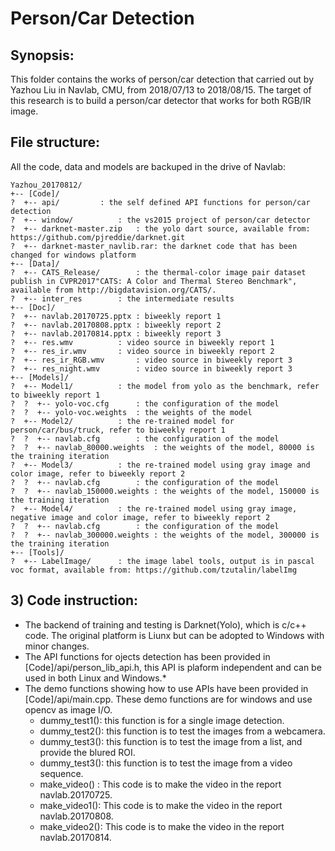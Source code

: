 # Person/Car Detection

## Synopsis:
This folder contains the works of person/car detection that carried out by Yazhou Liu in Navlab, CMU, from 2018/07/13 to 2018/08/15. The target of this research is to build a person/car detector that works for both RGB/IR image.  

 
## File structure: 
All the code, data and models are backuped in the drive of Navlab:
```
Yazhou_20170812/  
+-- [Code]/
?  +-- api/			: the self defined API functions for person/car detection  
?  +-- window/			: the vs2015 project of person/car detector  
?  +-- darknet-master.zip	: the yolo dart source, available from: https://github.com/pjreddie/darknet.git  
?  +-- darknet-master_navlib.rar: the darknet code that has been changed for windows platform  
+-- [Data]/  
?  +-- CATS_Release/		: the thermal-color image pair dataset publish in CVPR2017"CATS: A Color and Thermal Stereo Benchmark", available from http://bigdatavision.org/CATS/.
?  +-- inter_res		: the intermediate results  
+-- [Doc]/  
?  +-- navlab.20170725.pptx	: biweekly report 1  
?  +-- navlab.20170808.pptx	: biweekly report 2  
?  +-- navlab.20170814.pptx	: biweekly report 3  
?  +-- res.wmv			: video source in biweekly report 1  
?  +-- res_ir.wmv		: video source in biweekly report 2  
?  +-- res_ir_RGB.wmv		: video source in biweekly report 3  
?  +-- res_night.wmv		: video source in biweekly report 3  
+-- [Models]/  
?  +-- Model1/			: the model from yolo as the benchmark, refer to biweekly report 1  
?  ?  +-- yolo-voc.cfg		: the configuration of the model  
?  ?  +-- yolo-voc.weights	: the weights of the model  
?  +-- Model2/			: the re-trained model for person/car/bus/truck, refer to biweekly report 1  
?  ?  +-- navlab.cfg		: the configuration of the model  
?  ?  +-- navlab_80000.weights	: the weights of the model, 80000 is the training iteration  
?  +-- Model3/			: the re-trained model using gray image and color image, refer to biweekly report 2  
?  ?  +-- navlab.cfg		: the configuration of the model  
?  ?  +-- navlab_150000.weights	: the weights of the model, 150000 is the training iteration  
?  +-- Model4/			: the re-trained model using gray image, negative image and color image, refer to biweekly report 2  
?  ?  +-- navlab.cfg		: the configuration of the model  
?  ?  +-- navlab_300000.weights	: the weights of the model, 300000 is the training iteration  
+-- [Tools]/  
?  +-- LabelImage/		: the image label tools, output is in pascal voc format, available from: https://github.com/tzutalin/labelImg  
```


## 3) Code instruction:

* The backend of training and testing is Darknet(Yolo), which is c/c++ code. The original platform is Liunx but can be adopted to Windows with minor changes.
* The API functions for ojects detection has been provided in [Code]/api/person_lib_api.h, this API is plaform independent and can be used in both Linux and Windows.*
* The demo functions showing how to use APIs have been provided in [Code]/api/main.cpp. These demo functions are for windows and use opencv as image I/O.
	* dummy_test1(): this function is for a single image detection.
	* dummy_test2(): this function is to test the images from a webcamera.
	* dummy_test3(): this function is to test the image from a list, and provide the blured ROI.
	* dummy_test3(): this function is to test the image from a video sequence.
	* make_video() : This code is to make the video in the report navlab.20170725.
	* make_video1(): This code is to make the video in the report navlab.20170808.
	* make_video2(): This code is to make the video in the report navlab.20170814.

